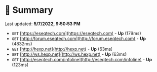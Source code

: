 # 📖 Summary
Last updated: **5/7/2022, 9:50:53 PM**

- `GET` [https://eseqtech.com](https://eseqtech.com) - **Up** (179ms)
- `GET` [http://forum.eseqtech.com](http://forum.eseqtech.com) - **Up** (4832ms)
- `GET` [http://hexp.net](http://hexp.net) - **Up** (63ms)
- `GET` [http://ws.hexp.net](http://ws.hexp.net) - **Up** (63ms)
- `GET` [http://eseqtech.com/infoline](http://eseqtech.com/infoline) - **Up** (123ms)
